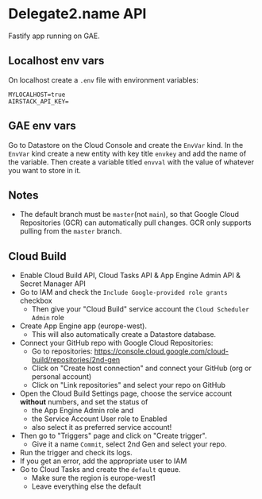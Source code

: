 # Delegate2.name API

Fastify app running on GAE.

## Localhost env vars

On localhost create a `.env` file with environment variables:

```
MYLOCALHOST=true
AIRSTACK_API_KEY=
```

## GAE env vars

Go to Datastore on the Cloud Console and create the `EnvVar` kind. In the `EnvVar` kind create a new entity with key title `envkey` and add the name of the variable. Then create a variable titled `envval` with the value of whatever you want to store in it. 

## Notes

- The default branch must be `master`(not `main`), so that Google Cloud Repositories (GCR) can automatically pull changes. GCR only supports pulling from the `master` branch.

## Cloud Build

- Enable Cloud Build API, Cloud Tasks API & App Engine Admin API & Secret Manager API 
- Go to IAM and check the `Include Google-provided role grants` checkbox
  - Then give your "Cloud Build" service account the `Cloud Scheduler Admin` role
- Create App Engine app (europe-west).
  - This will also automatically create a Datastore database.
- Connect your GitHub repo with Google Cloud Repositories:
  - Go to repositories: https://console.cloud.google.com/cloud-build/repositories/2nd-gen 
  - Click on "Create host connection" and connect your GitHub (org or personal account)
  - Click on "Link repositories" and select your repo on GitHub
- Open the Cloud Build Settings page, choose the service account **without** numbers, and set the status of 
  - the App Engine Admin role and 
  - the Service Account User role to Enabled
  - also select it as preferred service account!
- Then go to "Triggers" page and click on "Create trigger". 
  - Give it a name `Commit`, select 2nd Gen and select your repo.
- Run the trigger and check its logs.
- If you get an error, add the appropriate user to IAM
- Go to Cloud Tasks and create the `default` queue.
  - Make sure the region is europe-west1
  - Leave everything else the default